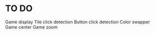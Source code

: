 # TO DO
Game display
Tile click detection
Button click detection
Color swapper
Game center
Game zoom